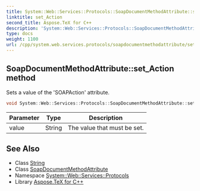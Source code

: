 ```yaml
---
title: System::Web::Services::Protocols::SoapDocumentMethodAttribute::set_Action method
linktitle: set_Action
second_title: Aspose.TeX for C++
description: 'System::Web::Services::Protocols::SoapDocumentMethodAttribute::set_Action method. Sets a value of the ''SOAPAction'' attribute in C++.'
type: docs
weight: 1100
url: /cpp/system.web.services.protocols/soapdocumentmethodattribute/set_action/
---
```

## SoapDocumentMethodAttribute::set_Action method


Sets a value of the 'SOAPAction' attribute.

```cpp
void System::Web::Services::Protocols::SoapDocumentMethodAttribute::set_Action(String value)
```


| Parameter | Type | Description |
| --- | --- | --- |
| value | String | The value that must be set. |

## See Also

* Class [String](../../../system/string/)
* Class [SoapDocumentMethodAttribute](../)
* Namespace [System::Web::Services::Protocols](../../)
* Library [Aspose.TeX for C++](../../../)
